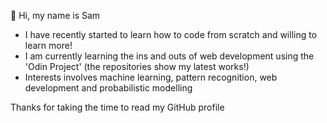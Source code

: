 👋 Hi, my name is Sam

- I have recently started to learn how to code from scratch and willing to learn more!
- I am currently learning the ins and outs of web development using the 'Odin Project' (the repositories show my latest works!)
- Interests involves machine learning, pattern recognition, web development and probabilistic modelling

Thanks for taking the time to read my GitHub profile



<!---
SamHughes971/SamHughes971 is a ✨ special ✨ repository because its `README.md` (this file) appears on your GitHub profile.
You can click the Preview link to take a look at your changes.
--->
